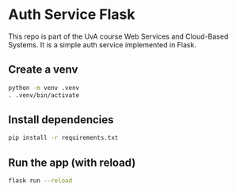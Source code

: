 # Auth Service Flask
This repo is part of the UvA course Web Services and Cloud-Based Systems. It is a simple auth service implemented in Flask.

## Create a venv
```bash
python -m venv .venv
. .venv/bin/activate
```

## Install dependencies
```bash
pip install -r requirements.txt
```

## Run the app (with reload)
```bash
flask run --reload
```